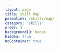 ```yaml
---
layout: page
title: Skill Map
permalink: /skills/map/
category: "skills"
order: 1
backgroundID: books
hidden: true
noContainer: true
---
```


<script src="/assets/certification/libs/skill-tree.min.js"></script>
<script src="/assets/certification/libs/jquery.min.js"></script>
<script src="/assets/certification/libs/raphael.min.js"></script>
<script src="/assets/certification/libs/Treant.js"></script>
<link type="text/css" rel="stylesheet" href="/assets/certification/treant.css">
<link type="text/css" rel="stylesheet" href="/assets/certification/skill-tree.css">

<div class="links" id="pfad"></div>
<script>
      var dirname = window.location.origin + "/assets/certification/"
      SkillTreeViewer("#pfad", {
          "all": [
              dirname + "skill-data.json",
              dirname + "skill-links.json",
              dirname + "skill-tree-structure.json"
          ]
//          "reduced": [
//              dirname + "skill-data.json",
//              dirname + "skill-descriptions.json",
//              dirname + "skill-tree-structure.json"
//          ],
      });
</script>
